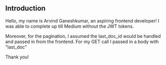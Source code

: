 ## Introduction

Hello, my name is Arvind Ganeshkumar, an aspiring frontend developer! I was able to complete up till Medium without the JWT tokens.

Moreover, for the pagination, I assumed the last_doc_id would be handled and passed in from the frontend. For my GET call I passed in a body with "last_doc"

Thank you!

